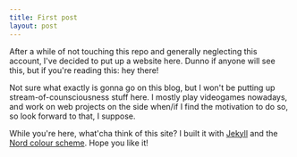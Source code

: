 ```yaml
---
title: First post
layout: post
---
```


After a while of not touching this repo and generally neglecting this account, I've decided to put up a website here. Dunno if anyone will see this, but if you're reading this: hey there!

Not sure what exactly is gonna go on this blog, but I won't be putting up stream-of-counsciousness stuff here. I mostly play videogames nowadays, and work on web projects on the side when/if I find the motivation to do so, so look forward to that, I suppose.

While you're here, what'cha think of this site? I built it with [Jekyll](https://jekyllrb.com) and the [Nord colour scheme](https://www.nordtheme.com/). Hope you like it!